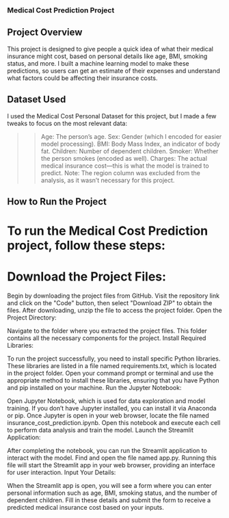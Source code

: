 ### Medical Cost Prediction Project
## Project Overview
This project is designed to give people a quick idea of what their medical insurance might cost, based on personal details like age, BMI, smoking status, and more. I built a machine learning model to make these predictions, so users can get an estimate of their expenses and understand what factors could be affecting their insurance costs.

## Dataset Used
I used the Medical Cost Personal Dataset for this project, but I made a few tweaks to focus on the most relevant data:

>> Age: The person’s age.
>> Sex: Gender (which I encoded for easier model processing).
>> BMI: Body Mass Index, an indicator of body fat.
>> Children: Number of dependent children.
>> Smoker: Whether the person smokes (encoded as well).
>> Charges: The actual medical insurance cost—this is what the model is trained to predict.
Note: The region column was excluded from the analysis, as it wasn’t necessary for this project.

## How to Run the Project
# To run the Medical Cost Prediction project, follow these steps:

# Download the Project Files:

Begin by downloading the project files from GitHub. Visit the repository link and click on the "Code" button, then select "Download ZIP" to obtain the files. After downloading, unzip the file to access the project folder.
Open the Project Directory:

Navigate to the folder where you extracted the project files. This folder contains all the necessary components for the project.
Install Required Libraries:

To run the project successfully, you need to install specific Python libraries. These libraries are listed in a file named requirements.txt, which is located in the project folder. Open your command prompt or terminal and use the appropriate method to install these libraries, ensuring that you have Python and pip installed on your machine.
Run the Jupyter Notebook:

Open Jupyter Notebook, which is used for data exploration and model training. If you don’t have Jupyter installed, you can install it via Anaconda or pip. Once Jupyter is open in your web browser, locate the file named insurance_cost_prediction.ipynb. Open this notebook and execute each cell to perform data analysis and train the model.
Launch the Streamlit Application:

After completing the notebook, you can run the Streamlit application to interact with the model. Find and open the file named app.py. Running this file will start the Streamlit app in your web browser, providing an interface for user interaction.
Input Your Details:

When the Streamlit app is open, you will see a form where you can enter personal information such as age, BMI, smoking status, and the number of dependent children. Fill in these details and submit the form to receive a predicted medical insurance cost based on your inputs.
